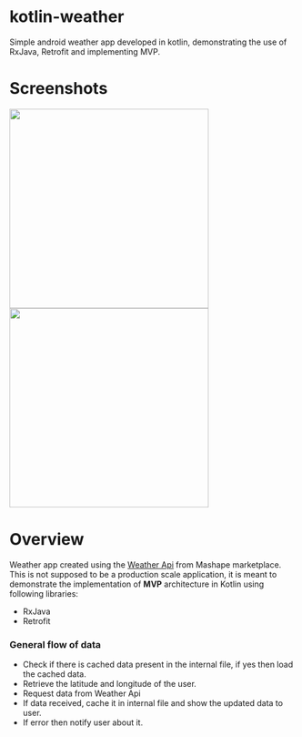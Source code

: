 # kotlin-weather
Simple android weather app developed in kotlin, demonstrating the use of RxJava, Retrofit and implementing MVP.

# Screenshots
<img src="https://github.com/gurleensethi/kotlin-weather/blob/master/Screenshots/screenshot_1.png" width="350"/> <img src="https://github.com/gurleensethi/kotlin-weather/blob/master/Screenshots/screenshot_2.png" width="350"/> 

# Overview
Weather app created using the [Weather Api](https://market.mashape.com/fyhao/weather-13) from Mashape marketplace.
This is not supposed to be a production scale application, it is meant to demonstrate the implementation of **MVP** architecture in Kotlin using following libraries:
* RxJava
* Retrofit

### General flow of data
* Check if there is cached data present in the internal file, if yes then load the cached data.
* Retrieve the latitude and longitude of the user.
* Request data from Weather Api
* If data received, cache it in internal file and show the updated data to user.
* If error then notify user about it.

